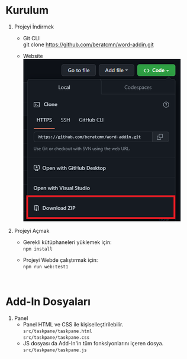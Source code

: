 # Kurulum

1. Projeyi İndirmek

   - Git CLI <br>
     git clone https://github.com/beratcmn/word-addin.git

   - Website <br>
     ![](/public/ss1.png)

2. Projeyi Açmak

   - Gerekli kütüphaneleri yüklemek için: <br>
     `npm install`

   - Projeyi Webde çalıştırmak için: <br>
     `npm run web:test1`

<br>

# Add-In Dosyaları

1. Panel
   - Panel HTML ve CSS ile kişiselleştirilebilir. <br>
     `src/taskpane/taskpane.html` <br>
     `src/taskpane/taskpane.css`
   - JS dosyası da Add-In'in tüm fonksiyonlarını içeren dosya. <br>
     `src/taskpane/taskpane.js`
